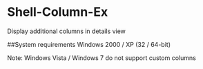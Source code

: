 # Shell-Column-Ex
Display additional columns in details view

##System requirements
Windows 2000 / XP (32 / 64-bit)

Note: Windows Vista / Windows 7 do not support custom columns
